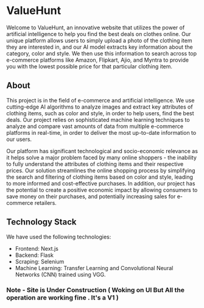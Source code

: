 # ValueHunt

Welcome to ValueHunt, an innovative website that utilizes the power of artificial intelligence to 
help you find the best deals on clothes online. Our unique platform allows users to simply upload 
a photo of the clothing item they are interested in, and our AI model extracts key information about 
the category, color and style. We then use this information to search across top e-commerce platforms like 
Amazon, Flipkart, Ajio, and Myntra to provide you with the lowest possible price for that particular 
clothing item.

## About

This project is in the field of e-commerce and artificial intelligence. We use cutting-edge AI 
algorithms to analyze images and extract key attributes of clothing items, such as color and style, 
in order to help users, find the best deals. Our project relies on sophisticated machine learning 
techniques to analyze and compare vast amounts of data from multiple e-commerce platforms in 
real-time, in order to deliver the most up-to-date information to our users.

Our platform has significant technological and socio-economic relevance as it helps solve a major 
problem faced by many online shoppers - the inability to fully understand the attributes of clothing 
items and their respective prices. Our solution streamlines the online shopping process by 
simplifying the search and filtering of clothing items based on color and style, leading to more 
informed and cost-effective purchases. In addition, our project has the potential to create a positive 
economic impact by allowing consumers to save money on their purchases, and potentially 
increasing sales for e-commerce retailers.

## Technology Stack

We have used the following technologies:

- Frontend: Next.js
- Backend: Flask
- Scraping: Selenium
- Machine Learning: Transfer Learning and Convolutional Neural Networks (CNN) trained using VGG.

### Note - Site is Under Construction ( Woking on UI But All the operation are working fine . It's a V1 ) 
